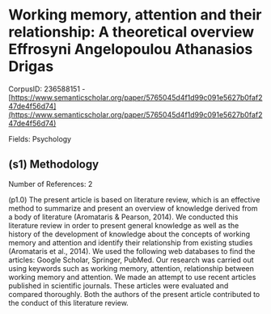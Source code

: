 # Working memory, attention and their relationship: A theoretical overview Effrosyni Angelopoulou Athanasios Drigas

CorpusID: 236588151 - [https://www.semanticscholar.org/paper/5765045d4f1d99c091e5627b0faf247de4f56d74](https://www.semanticscholar.org/paper/5765045d4f1d99c091e5627b0faf247de4f56d74)

Fields: Psychology

## (s1) Methodology
Number of References: 2

(p1.0) The present article is based on literature review, which is an effective method to summarize and present an overview of knowledge derived from a body of literature (Aromataris & Pearson, 2014). We conducted this literature review in order to present general knowledge as well as the history of the development of knowledge about the concepts of working memory and attention and identify their relationship from existing studies (Aromataris et al., 2014). We used the following web databases to find the articles: Google Scholar, Springer, PubMed. Our research was carried out using keywords such as working memory, attention, relationship between working memory and attention. We made an attempt to use recent articles published in scientific journals. These articles were evaluated and compared thoroughly. Both the authors of the present article contributed to the conduct of this literature review.
